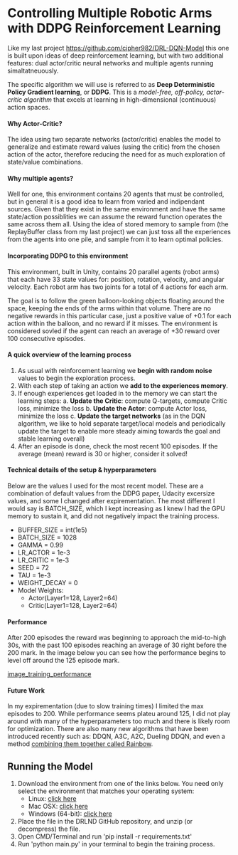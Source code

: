 
[image_training_performance]: https://raw.githubusercontent.com/cipher982/Robotic-Control-in-Unity-with-DRL/master/images/training_performance.png

# Controlling Multiple Robotic Arms with DDPG Reinforcement Learning
Like my last project https://github.com/cipher982/DRL-DQN-Model this one is built upon ideas of deep reinforcement learning, but with two additional features: dual actor/critic neural networks and multiple agents running simaltatneuously.

The specific algorithm we will use is referred to as **Deep Deterministic Policy Gradient learning**, or **DDPG**. This is a *model-free, off-policy, actor-critic algorithm* that excels at learning in high-dimensional (continuous) action spaces.

#### Why Actor-Critic?
The idea using two separate networks (actor/critic) enables the model to generalize and estimate reward values (using the critic) from the chosen action of the actor, therefore reducing the need for as much exploration of state/value combinations.

#### Why multiple agents?
Well for one, this environment contains 20 agents that must be controlled, but in general it is a good idea to learn from varied and indipendant sources. Given that they exist in the same environment and have the same state/action possiblities we can assume the reward function operates the same across them all. Using the idea of stored memory to sample from (the ReplayBuffer class from my last project) we can just toss all the experiences from the agents into one pile, and sample from it to learn optimal policies.

#### Incorporating DDPG to this environment
This environment, built in Unity, contains 20 parallel agents (robot arms) that each have 33 state values for: position, rotation, velocity, and angular velocity. Each robot arm has two joints for a total of 4 actions for each arm. 

The goal is to follow the green balloon-looking objects floating around the space, keeping the ends of the arms within that volume. There are no negative rewards in this particular case, just a positive value of +0.1 for each action within the balloon, and no reward if it misses. The environment is considered sovled if the agent can reach an average of +30 reward over 100 consecutive episodes.

#### A quick overview of the learning process
1. As usual with reinforcement learning we **begin with random noise** values to begin the exploration process. 
2. With each step of taking an action we **add to the experiences memory**.
3. If enough experiences get loaded in to the memory we can start the learning steps:
    a. **Update the Critic**: compute Q-targets, compute Critic loss, minimize the loss
    b. **Update the Actor**: compute Actor loss, minimize the loss
    c. **Update the target networks** (as in the DQN algorithm, we like to hold separate target/local models and periodically update the target to enable more steady aiming towards the goal and stable learning overall)
4. After an episode is done, check the most recent 100 episodes. If the average (mean) reward is 30 or higher, consider it solved!

#### Technical details of the setup & hyperparameters
Below are the values I used for the most recent model. These are a combination of default values from the DDPG paper, Udacity excersize values, and some I changed after expirementation. The most different I would say is BATCH_SIZE, which I kept increasing as I knew I had the GPU memory to sustain it, and did not negatively impact the training process. 
- BUFFER_SIZE = int(1e5)
- BATCH_SIZE = 1028
- GAMMA = 0.99
- LR_ACTOR = 1e-3
- LR_CRITIC = 1e-3
- SEED = 72
- TAU = 1e-3
- WEIGHT_DECAY = 0
- Model Weights:
    - Actor(Layer1=128, Layer2=64) 
    - Critic(Layer1=128, Layer2=64)

#### Performance
After 200 episodes the reward was beginning to approach the mid-to-high 30s, with the past 100 episodes reaching an average of 30 right before the 200 mark. In the image below you can see how the performance begins to level off around the 125 episode mark.

[image_training_performance]

#### Future Work
In my expirementation (due to slow training times) I limited the max episodes to 200. While performance seems plateu around 125, I did not play around with many of the hyperparameters too much and there is likely room for optimization. There are also many new algorithms that have been introduced recently such as: DDQN, A3C, A2C, Dueling DDQN, and even a method [combining them together called Rainbow](https://arxiv.org/abs/1710.02298).


## Running the Model
1. Download the environment from one of the links below. You need only select the environment that matches your operating system:
    - Linux: [click here](https://s3-us-west-1.amazonaws.com/udacity-drlnd/P2/Reacher/Reacher_Linux.zip)
    - Mac OSX: [click here](https://s3-us-west-1.amazonaws.com/udacity-drlnd/P2/Reacher/Reacher.app.zip)
    - Windows (64-bit): [click here](https://s3-us-west-1.amazonaws.com/udacity-drlnd/P2/Reacher/Reacher_Windows_x86_64.zip)
2. Place the file in the DRLND GitHub repository, and unzip (or decompress) the file.
3. Open CMD/Terminal and run 'pip install -r requirements.txt'
4. Run 'python main.py' in your terminal to begin the training process.



